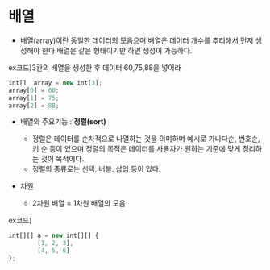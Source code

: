 # 배열

* 배열(array)이란 동일한 데이터의 모음으며 배열은 데이터 개수를 추리해서 먼저 생성해야 한다.배열은 같은 형태이기만 하면 생성이 가능하다.

ex코드)3칸의 배열을 생성한 후 데이터 60,75,88을 넣어라
```js
int[]  array = new int[3];
array[0] = 60;
array[1] = 75;  
array[2] = 88;
```


+ 배열의 주요기능 : **정렬(sort)**
  + 정렬은 데이터를 순차적으로 나열하는 것을 의미하며 예시로 가나다순, 번호순, 키 순 등이 있으며 정렬의 목적은 데이터를 사용자가 원하는 기준에 맞게 정리하는 것이 목적이다.
  + 정렬의 종류로는 선택, 버블. 삽입 등이 있다.
  
+ 차원
  + 2차원 배열 = 1차원 배열의 모음

ex코드) 
```js
int[][] a = new int[][] {
        [1, 2, 3],
        [4, 5, 6]
};
```
